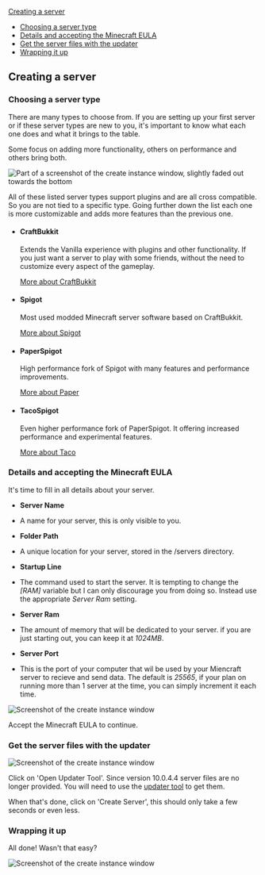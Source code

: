 [Creating a server](#creating-a-server)

*   [Choosing a server type](#choosing-a-server-type)
*   [Details and accepting the Minecraft EULA](#details-and-accepting-the-minecraft-eula)
*   [Get the server files with the updater](#get-the-server-files-with-the-updater)
*   [Wrapping it up](#wrapping-it-up)

<a class="anchor" name="creating-a-server"></a>

## Creating a server

<a class="anchor" name="choosing-a-server-type"></a>

### Choosing a server type

There are many types to choose from. If you are setting up your first server or if these server types are new to you, it's important to know what each one does and what it brings to the table.

Some focus on adding more functionality, others on performance and others bring both.

![Part of a screenshot of the create instance window, slightly faded out towards the bottom]({assets_url}/images/create_server_type.png)

All of these listed server types support plugins and are all cross compatible. So you are not tied to a specific type. Going further down the list each one is more customizable and adds more features than the previous one.

*   #### CraftBukkit

    Extends the Vanilla experience with plugins and other functionality. If you just want a server to play with some friends, without the need to customize every aspect of the gameplay.

    [More about CraftBukkit](https://bukkit.org/pages/about-us/)
*   #### Spigot

    Most used modded Minecraft server software based on CraftBukkit.

    [More about Spigot](https://www.spigotmc.org/wiki/about-spigot/)
*   #### PaperSpigot

    High performance fork of Spigot with many features and performance improvements.

    [More about Paper](https://paper.readthedocs.io/en/paper-1.11/)
*   #### TacoSpigot

    Even higher performance fork of PaperSpigot. It offering increased performance and experimental features.

    [More about Taco](https://tacospigot.github.io/)

<a class="anchor" name="details-and-accepting-the-minecraft-eula"></a>

### Details and accepting the Minecraft EULA

It's time to fill in all details about your server.

*   **Server Name**
*   A name for your server, this is only visible to you.

*   **Folder Path**
*   A unique location for your server, stored in the /servers directory.

*   **Startup Line**
*   The command used to start the server. It is tempting to change the <var>[RAM]</var> variable but I can only discourage you from doing so. Instead use the appropriate <var>Server Ram</var> setting.

*   **Server Ram**
*   The amount of memory that will be dedicated to your server. if you are just starting out, you can keep it at <var>1024MB</var>.

*   **Server Port**
*   This is the port of your computer that wil be used by your Miencraft server to recieve and send data. The default is <var>25565</var>, if your plan on running more than 1 server at the time, you can simply increment it each time.

![Screenshot of the create instance window]({assets_url}/images/create_server_eula.png)

Accept the Minecraft EULA to continue.

<a class="anchor" name="get-the-server-files-with-the-updater"></a>

### Get the server files with the updater

![Screenshot of the create instance window]({assets_url}/images/create_server_files.png)

Click on 'Open Updater Tool'. Since version 10.0.4.4 server files are no longer provided. You will need to use the [updater tool](https://www.mcserversoft.com/documentation/updating-a-server) to get them.

When that's done, click on 'Create Server', this should only take a few seconds or even less.

<a class="anchor" name="wrapping-it-up"></a>

### Wrapping it up

All done! Wasn't that easy?

![Screenshot of the create instance window]({assets_url}/images/create_server_finished.png)